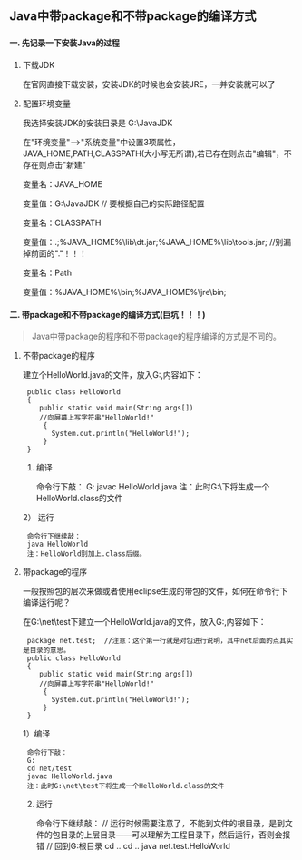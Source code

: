 ## Java中带package和不带package的编译方式
###

#### 一. 先记录一下安装Java的过程

1. 下载JDK

	在官网直接下载安装，安装JDK的时候也会安装JRE，一并安装就可以了

2. 配置环境变量

	我选择安装JDK的安装目录是 G:\JavaJDK

	在"环境变量"——>"系统变量"中设置3项属性，JAVA_HOME,PATH,CLASSPATH(大小写无所谓),若已存在则点击"编辑"，不存在则点击"新建"

	变量名：JAVA_HOME

	变量值：G:\JavaJDK      // 要根据自己的实际路径配置

	变量名：CLASSPATH

	变量值：.;%JAVA_HOME%\lib\dt.jar;%JAVA_HOME%\lib\tools.jar;         //别漏掉前面的"."！！！

	变量名：Path

	变量值：%JAVA_HOME%\bin;%JAVA_HOME%\jre\bin;

#### 二. 带package和不带package的编译方式(巨坑！！！)

>Java中带package的程序和不带package的程序编译的方式是不同的。


1. 不带package的程序

	建立个HelloWorld.java的文件，放入G:\,内容如下：

		public class HelloWorld
		{
		   public static void main(String args[])
		   //向屏幕上写字符串"HelloWorld!"
		    {
		      System.out.println("HelloWorld!");
		    }
		}

	1) 编译

		命令行下敲：
		G:
		javac HelloWorld.java
		注：此时G:\下将生成一个HelloWorld.class的文件

	2） 运行

		命令行下继续敲：
		java HelloWorld
		注：HelloWorld别加上.class后缀。 

2. 带package的程序

	一般按照包的层次来做或者使用eclipse生成的带包的文件，如何在命令行下编译运行呢？

	在G:\net\test下建立一个HelloWorld.java的文件，放入G:\,内容如下：
		
		package net.test;  //注意：这个第一行就是对包进行说明，其中net后面的点其实是目录的意思。
		public class HelloWorld
		{
		   public static void main(String args[])
		   //向屏幕上写字符串"HelloWorld!"
		    {
		      System.out.println("HelloWorld!");
		    }
		}
				
	1）编译

		命令行下敲：
		G:
		cd net/test
		javac HelloWorld.java
		注：此时G:\net\test下将生成一个HelloWorld.class的文件

	2) 运行

		命令行下继续敲：
		// 运行时候需要注意了，不能到文件的根目录，是到文件的包目录的上层目录——可以理解为工程目录下，然后运行，否则会报错
		// 回到G:根目录
		cd ..
		cd ..
		java net.test.HelloWorld

		
		